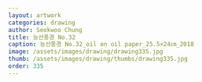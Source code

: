 ```yaml
---
layout: artwork 
categories: drawing 
author: Seokwoo Chung 
title: 능선풍경 No.32 
caption: 능선풍경 No.32_oil on oil paper_25.5×24㎝_2018 
image: /assets/images/drawing/drawing335.jpg 
thumb: /assets/images/drawing/thumbs/drawing335.jpg 
order: 335 
---
```

